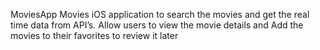 MoviesApp
Movies iOS application to search the movies and get the real time data from API’s. Allow users to view the movie details and Add the movies to their favorites to review it later
